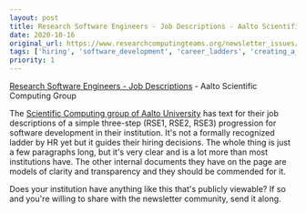 ```yaml
---
layout: post
title: Research Software Engineers - Job Descriptions - Aalto Scientific Computing Group
date: 2020-10-16
original_url: https://www.researchcomputingteams.org/newsletter_issues/0046
tags: ['hiring', 'software_development', 'career_ladders', 'creating_a_job_description']
priority: 1
---
```


<!-- markdownlint-disable MD033 -->
<!-- markdownlint-disable MD041 -->
<!-- markdownlint-disable MD049 -->

[Research Software Engineers - Job Descriptions](https://scicomp.aalto.fi/rse/procedures/job-descriptions/) - Aalto Scientific Computing Group

The [Scientific Computing group of Aalto University](https://scicomp.aalto.fi/about/) has text for their job descriptions of a simple three-step (RSE1, RSE2, RSE3) progression for software development in their institution. It's not a formally recognized ladder by HR yet but it guides their hiring decisions. The whole thing is just a few paragraphs long, but it's very clear and is a lot more than most institutions have. The other internal documents they have on the page are models of clarity and transparency and they should be commended for it.

Does your institution have anything like this that's publicly viewable? If so and you're willing to share with the newsletter community, send it along.
